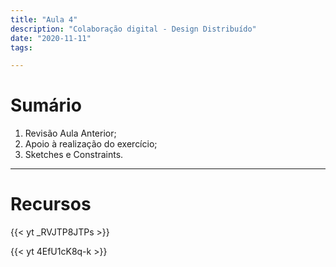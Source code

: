 ```yaml
---
title: "Aula 4"
description: "Colaboração digital - Design Distribuído"
date: "2020-11-11"
tags:

---
```


# Sumário

 1. Revisão Aula Anterior;
 2. Apoio à realização do exercício;
 3. Sketches e Constraints.
 
 
___
# Recursos

{{< yt _RVJTP8JTPs >}}

{{< yt 4EfU1cK8q-k >}}
